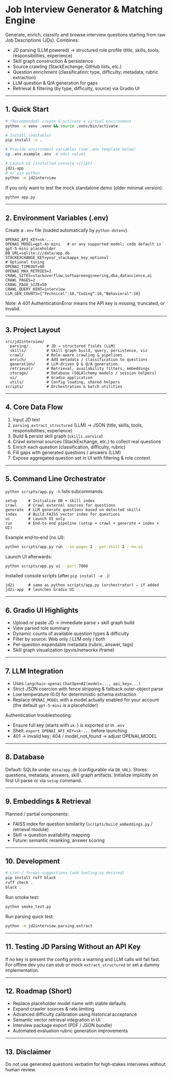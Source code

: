 # Job Interview Generator & Matching Engine

Generate, enrich, classify and browse interview questions starting from raw Job Descriptions (JDs). Combines:
- JD parsing (LLM powered) → structured role profile (title, skills, tools, responsibilities, experience)
- Skill graph construction & persistence
- Source crawling (StackExchange, GitHub lists, etc.)
- Question enrichment (classification: type, difficulty; metadata; rubric extraction)
- LLM question & Q/A generation for gaps
- Retrieval & filtering (by type, difficulty, source) via Gradio UI

---
## 1. Quick Start
```bash
# (Recommended) create & activate a virtual environment
python -m venv .venv && source .venv/bin/activate

# Install (editable)
pip install -e .

# Provide environment variables (see .env template below)
cp .env.example .env  # edit values

# Launch UI (installed console script)
jd2i-app
# or via python
python -m jd2interview
```

If you only want to test the mock standalone demo (older minimal version):
```bash
python app.py
```

---
## 2. Environment Variables (.env)
Create a `.env` file (loaded automatically by `python-dotenv`).
```
OPENAI_API_KEY=sk-...
OPENAI_MODEL=gpt-4o-mini   # or any supported model; code default is gpt-5-mini placeholder
DB_URL=sqlite:///data/app.db
STACKEXCHANGE_KEY=your_stackapps_key_optional
# Optional tuning
OPENAI_TIMEOUT=90
OPENAI_MAX_RETRIES=2
CRAWL_SITES=stackoverflow,softwareengineering,dba,datascience,ai
CRAWL_PAGES=2
CRAWL_PAGE_SIZE=50
CRAWL_QUERY_HINT=interview
LLM_GEN_COUNTS={"Technical":10,"Coding":10,"Behavioral":10}
```
Note: A 401 AuthenticationError means the API key is missing, truncated, or invalid.

---
## 3. Project Layout
```
src/jd2interview/
  parsing/        # JD → structured fields (LLM)
  skills/         # Skill graph build, query, persistence, viz
  crawl/          # Role-aware crawling & pipelines
  enrich/         # Add metadata / classification to questions
  generation/     # LLM-driven Q & Q/A generation
  retrieval/      # Retrieval, availability filters, embeddings
  storage/        # Database (SQLAlchemy models / session helpers)
  ui/             # Gradio application
  utils/          # Config loading, shared helpers
scripts/          # Orchestration & batch utilities
```

---
## 4. Core Data Flow
1. Input JD text
2. `parsing.extract_structured` (LLM) → JSON (title, skills, tools, responsibilities, experience)
3. Build & persist skill graph (`skills.service`)
4. Crawl external sources (StackExchange, etc.) to collect real questions
5. Enrich each question (classification, difficulty, rubric)
6. Fill gaps with generated questions / answers (LLM)
7. Expose aggregated question set in UI with filtering & role context

---
## 5. Command Line Orchestrator
`python scripts/app.py -h` lists subcommands:
```
setup     # Initialize DB + skill index
crawl     # Crawl external sources for questions
generate  # LLM generate questions based on detected skills
index     # Build FAISS vector index for questions
ui        # Launch UI only
run       # End-to-end pipeline (setup + crawl + generate + index + UI)
```
Example end‑to‑end (no UI):
```bash
python scripts/app.py run --so-pages 2 --per-skill 2 --no-ui
```
Launch UI afterwards:
```bash
python scripts/app.py ui --port 7860
```

Installed console scripts (after `pip install -e .`):
```
jd2i      # same as python scripts/app.py (orchestrator) – if added
jd2i-app  # launches Gradio UI
```

---
## 6. Gradio UI Highlights
- Upload or paste JD → immediate parse + skill graph build
- View parsed role summary
- Dynamic counts of available question types & difficulty
- Filter by source: Web only / LLM only / both
- Per-question expandable metadata (rubric, answer, tags)
- Skill graph visualization (pyvis/networkx iframe)

---
## 7. LLM Integration
- Uses `langchain-openai` `ChatOpenAI(model=..., api_key=...)`
- Strict JSON coercion with fence stripping & fallback outer-object parse
- Low temperature (0.0) for deterministic schema extraction
- Replace `OPENAI_MODEL` with a model actually enabled for your account (the default `gpt-5-mini` is a placeholder)

Authentication troubleshooting:
- Ensure full key (starts with `sk-`) is exported or in `.env`
- Shell: `export OPENAI_API_KEY=sk-...` before launching
- 401 → invalid key; 404 / model_not_found → adjust OPENAI_MODEL

---
## 8. Database
Default: SQLite under `data/app.db` (configurable via `DB_URL`).
Stores: questions, metadata, answers, skill graph artifacts.
Initialize implicitly on first UI parse or via `setup` command.

---
## 9. Embeddings & Retrieval
Planned / partial components:
- FAISS index for question similarity (`scripts/build_embeddings.py` / retrieval module)
- Skill → question availability mapping
- Future: semantic reranking, answer scoring

---
## 10. Development
```bash
# Lint / format suggestions (add tooling as desired)
pip install ruff black
ruff check .
black .
```
Run smoke test:
```bash
python smoke_test.py
```
Run parsing quick test:
```bash
python -m jd2interview.parsing.extract
```

---
## 11. Testing JD Parsing Without an API Key
If no key is present the config prints a warning and LLM calls will fail fast. For offline dev you can stub or mock `extract_structured` or set a dummy implementation.

---
## 12. Roadmap (Short)
- Replace placeholder model name with stable defaults
- Expand crawler sources & rate limiting
- Advanced difficulty calibration using historical acceptance
- Semantic vector retrieval integration in UI
- Interview package export (PDF / JSON bundle)
- Automated evaluation rubric generation improvements

---

## 13. Disclaimer
Do not use generated questions verbatim for high‑stakes interviews without human review.

